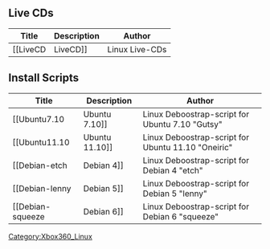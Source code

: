 <onlyinclude>

## Live CDs

| Title      | Description | Author         |
| ---------- | ----------- | -------------- |
| \[\[LiveCD | LiveCD\]\]  | Linux Live-CDs |

## Install Scripts

| Title              | Description      | Author                                             |
| ------------------ | ---------------- | -------------------------------------------------- |
| \[\[Ubuntu7.10     | Ubuntu 7.10\]\]  | Linux Deboostrap-script for Ubuntu 7.10 "Gutsy"    |
| \[\[Ubuntu11.10    | Ubuntu 11.10\]\] | Linux Deboostrap-script for Ubuntu 11.10 "Oneiric" |
| \[\[Debian-etch    | Debian 4\]\]     | Linux Deboostrap-script for Debian 4 "etch"        |
| \[\[Debian-lenny   | Debian 5\]\]     | Linux Deboostrap-script for Debian 5 "lenny"       |
| \[\[Debian-squeeze | Debian 6\]\]     | Linux Deboostrap-script for Debian 6 "squeeze"     |

</onlyinclude>

[Category:Xbox360_Linux](Category_Xbox360_Linux.md "wikilink")